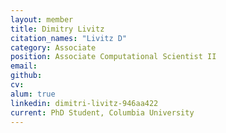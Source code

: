 ```yaml
---
layout: member
title: Dimitry Livitz
citation_names: "Livitz D"
category: Associate
position: Associate Computational Scientist II
email:
github: 
cv:
alum: true
linkedin: dimitri-livitz-946aa422
current: PhD Student, Columbia University
---
```


